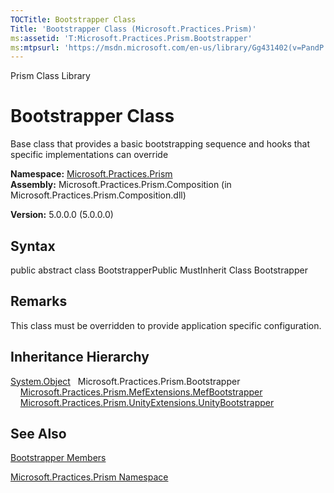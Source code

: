 ```yaml
---
TOCTitle: Bootstrapper Class
Title: 'Bootstrapper Class (Microsoft.Practices.Prism)'
ms:assetid: 'T:Microsoft.Practices.Prism.Bootstrapper'
ms:mtpsurl: 'https://msdn.microsoft.com/en-us/library/Gg431402(v=PandP.50)'
---
```


Prism Class Library

Bootstrapper Class
==================

Base class that provides a basic bootstrapping sequence and hooks that specific implementations can override

**Namespace:** [Microsoft.Practices.Prism](https://msdn.microsoft.com/n:microsoft.practices.prism)
**Assembly:** Microsoft.Practices.Prism.Composition (in Microsoft.Practices.Prism.Composition.dll)

**Version:** 5.0.0.0 (5.0.0.0)

## Syntax


public abstract class BootstrapperPublic MustInherit Class Bootstrapper

Remarks
-------

<span id="remarksToggle"></span> This class must be overridden to provide application specific configuration.

Inheritance Hierarchy
---------------------

<span id="familyToggle"></span>[System.Object](http://msdn.microsoft.com/en-us/library/e5kfa45b)
  Microsoft.Practices.Prism.Bootstrapper
    [Microsoft.Practices.Prism.MefExtensions.MefBootstrapper](https://msdn.microsoft.com/t:microsoft.practices.prism.mefextensions.mefbootstrapper)
    [Microsoft.Practices.Prism.UnityExtensions.UnityBootstrapper](https://msdn.microsoft.com/t:microsoft.practices.prism.unityextensions.unitybootstrapper)

See Also
--------


[Bootstrapper Members](https://msdn.microsoft.com/allmembers.t:microsoft.practices.prism.bootstrapper)

[Microsoft.Practices.Prism Namespace](https://msdn.microsoft.com/n:microsoft.practices.prism)

